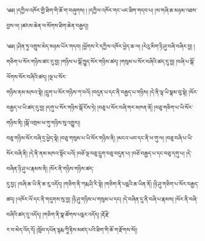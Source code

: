 ﻿  
༄༅། །དཀྱིལ་འཁོར་གྱི་ཐིག་གི་ཆོ་ག་བཞུགས། ། །དཀྱིལ་འཁོར་གང་ཡང་ཐིག་གདབ་པ། །ས་གཞི་ཆ་མཉམ་འཐས་བྱས་ལ། །ཚངས་ཆེན་ལ་སོགས་ཐིག་ཆེན་བརྒྱད།།  
  
༄༅། །ཤིན་ཏུ་འགྲུས་མེད་མཉམ་པོར་གདབ། །ཕྱོགས་རེ་དཀྱིལ་འཁོར་ཕྱེད་ཆ་ལ། །རེའུ་མིག་ཉི་ཤུ་བཞི་བཞིར་བྱ། །གཅིག་པ་སོར་གཉིས་ཚང་དུ་བྱ། །གཉིས་པ་སྒོ་ཁྱུད་སོར་གཉིས་ཚད། །གསུམ་པ་སོར་བཞིའི་ཚད་དུ་བྱ། །བཞི་པ་སྒོ་ལོགས་སོར་བཞིའི་ཚད། །ལྔ་པ་སོར་  
གཉིས་ནམ་མཁའ་སྟེ། །དྲུག་པ་སོར་གཉིས་ཀ་བའོ། །བདུན་པ་དང་ནི་བརྒྱད་པ་གཉིས། །དེ་ནི་ལྷ་ཡི་སྣམ་བུ་སྟེ། །སོར་བརྒྱད་པ་ཡི་ཚད་དུ་བྱ། །དགུ་པ་སོར་གཉིས་སྒོ་ངོས་ཏེ། །བཅུ་པ་སོར་བཞི་གར་མཁན་ནོ། །བཅུ་གཅིག་པ་ཡི་སོར་གཉིས་ནི། །སྒོ་འགྲམ་ཕ་གུ་གཉིས་སུ་འགྱུར།།  
བཅུ་གཉིས་སོར་བཞི་དྲ་ཕྱེད་སྟེ། །བཅུ་གསུམ་པ་ཡི་སོར་གཉིས་ནི། །མངའ་ཡབ་དང་ནི་ཕ་གུ་ལ། །བཅུ་བཞི་པ་ཡི་སོར་བཞི་ནི། །དེ་ནི་ནམ་མཁའ་སྟོང་པའོ། །བཅོ་ལྔ་བཅུ་དྲུག་བཅུ་བདུན་པ། །བཅོ་བརྒྱད་པ་དང་བཅུ་དགུ་པ། །དེ་བཞིན་ཉི་ཤུ་པ་རྣམས་ནི། །སོར་ནི་གཉིས་གཉིས་ཚད་  
དུ་བྱ༑ །བཞི་ཆ་ཡི་ནི་ཆ་རུ་འདོད། །གཅིག་ནི་ཀརྨ་ཤི་རི་སྟེ། །གཅིག་ནི་པདྨའི་ཆ་ཡིན་ནོ། །ཉི་ཤུ་གཅིག་པ་སོར་བརྒྱད་ཚད། །འཁོར་ལོ་དང་ནི་གདུགས་སུ་བྱ། །ཉི་ཤུ་གཉིས་པ་གསུམ་པ་དང། །དེ་བཞིན་དུ་ནི་བཞི་པ་རྣམས། །སོར་ནི་བཞི་བཞིའི་ཚད་དུ་འདོད། །གཅིག་ནི་སྣ་ཚོགས་པདྨར་འདོད། །རྡོ་རྗེ་  
ར་བ་མེད་འོད་དོ། །སློབ་དཔོན་དྷརྨ་ཀཱི་རྟིས་མཛད་པའི་ཐིག་གི་ཆོ་ག་རྫོགས་སོ།།  
  
  
